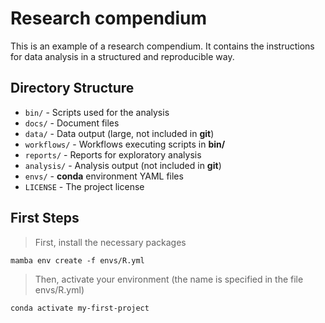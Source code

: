 # Research compendium

This is an example of a research compendium. It contains the instructions for data analysis in a structured and reproducible way.

## Directory Structure

* `bin/` - Scripts used for the analysis
* `docs/` - Document files
* `data/` - Data output (large, not included in **git**)
* `workflows/` - Workflows executing scripts in **bin/**
* `reports/` - Reports for exploratory analysis
* `analysis/` - Analysis output (not included in **git**)
* `envs/` - **conda** environment YAML files
* `LICENSE` - The project license

## First Steps
> First, install the necessary packages
```
mamba env create -f envs/R.yml
```
> Then, activate your environment (the name is specified in the file envs/R.yml)
```
conda activate my-first-project
```
